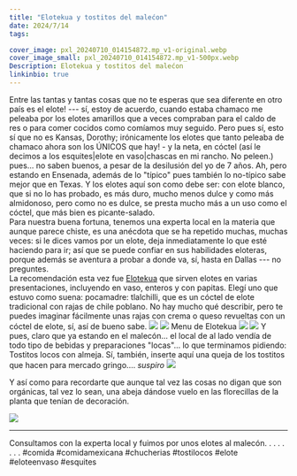 ```yaml
---
title: "Elotekua y tostitos del malećon"
date: 2024/7/14
tags:

cover_image: pxl_20240710_014154872.mp_v1-original.webp
cover_image_small: pxl_20240710_014154872.mp_v1-500px.webp
Description: Elotekua y tostitos del malećon
linkinbio: true
---
```


Entre las tantas y tantas cosas que no te esperas que sea diferente en otro país es el elote! --- sí, estoy de acuerdo, cuando estaba chamaco me peleaba por los elotes amarillos que a veces compraban para el caldo de res o para comer cocidos como comíamos muy seguido. Pero pues sí, esto sí que no es Kansas, Dorothy; irónicamente los elotes que tanto peleaba de chamaco ahora son los ÚNICOS que hay! - y la neta, en cóctel (así le decimos a los esquites|elote en vaso|chascas en mi rancho. No peleen.) pues... no saben buenos, a pesar de la desilusión del yo de 7 años. Ah, pero estando en Ensenada, además de lo "típico" pues también lo no-típico sabe mejor que en Texas. Y los elotes aquí son como debe ser: con elote blanco, que si no lo has probado, es más duro, mucho menos dulce y como más almidonoso, pero como no es dulce, se presta mucho más a un uso como el cóctel, que más bien es picante-salado.
<br/>
Para nuestra buena fortuna, tenemos una experta local en la materia que aunque parece chiste, es una anécdota que se ha repetido muchas, muchas veces: si le dices vamos por un elote, deja inmediatamente lo que esté haciendo para ir; así que se puede confiar en sus habilidades eloteras, porque además se aventura a probar a donde va, sí, hasta en Dallas --- no preguntes.
<br>
La recomendación esta vez fue <a href="https://maps.app.goo.gl/w6XpK5uB3iNr2pe39">Elotekua</a> que sirven elotes en varias presentaciones, incluyendo en vaso, enteros y con papitas. Elegí uno que estuvo como suena: pocamadre: tlalchilli, que es un cóctel de elote tradicional con rajas de chile poblano. No hay mucho qué describir, pero te puedes imaginar fácilmente unas rajas con crema o queso revueltas con un cóctel de elote, sí, así de bueno sabe.
[![](pxl_20240710_014154872.mp_v1)](pxl_20240710_014154872.mp_v1-original.webp)
[![](pxl_20240710_014601677.mp_v1)](pxl_20240710_014601677.mp_v1-original.webp)
Menu de Elotekua
[![](pxl_20240710_014212049.mp_v1)](pxl_20240710_014212049.mp_v1-original.webp)
[![](pxl_20240710_014219149.mp_v1)](pxl_20240710_014219149.mp_v1-original.webp)
Y pues, claro que ya estando en el malecón... el local de al lado vendía de todo tipo de bebidas y preparaciones "locas"... lo que terminamos pidiendo: Tostitos locos con almeja. Sí, también, inserte aquí una queja de los tostitos que hacen para mercado gringo.... *suspiro*
[![](20240709_184420_v1)](20240709_184420_v1-original.webp)


Y así como para recordarte que aunque tal vez las cosas no digan que son orgánicas, tal vez lo sean, una abeja dándose vuelo en las florecillas de la planta que tenían de decoración.

[![](pxl_20240710_013920266_v1)](pxl_20240710_013920266_v1-original.webp)

---
Consultamos con la experta local y fuimos por unos elotes al malecón. 
.
.
.
.
.
.
.
#comida #comidamexicana #chucherias #tostilocos #elote #eloteenvaso #esquites 